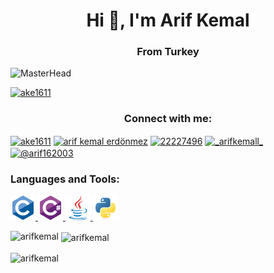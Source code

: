 <h1 align="center">Hi 👋, I'm Arif Kemal</h1>
<h3 align="center">From Turkey</h3>

![MasterHead](https://i.pinimg.com/originals/c4/95/14/c495143c99f68bd9e5c161882216e9d7.gif)




<p align="left"> <a href="https://twitter.com/ake1611" target="blank"><img src="https://img.shields.io/twitter/follow/ake1611?logo=twitter&style=for-the-badge" alt="ake1611" /></a> </p>

<h3 align="center">Connect with me:</h3>
<p align="left">
<a href="https://twitter.com/ake1611" target="blank"><img align="center" src="https://raw.githubusercontent.com/rahuldkjain/github-profile-readme-generator/master/src/images/icons/Social/twitter.svg" alt="ake1611" height="30" width="40" /></a>    
<a href="https://linkedin.com/in/arif kemal erdönmez" target="blank"><img align="center" src="https://raw.githubusercontent.com/rahuldkjain/github-profile-readme-generator/master/src/images/icons/Social/linked-in-alt.svg" alt="arif kemal erdönmez" height="30" width="40" /></a>
<a href="https://stackoverflow.com/users/22227496" target="blank"><img align="center" src="https://raw.githubusercontent.com/rahuldkjain/github-profile-readme-generator/master/src/images/icons/Social/stack-overflow.svg" alt="22227496" height="30" width="40" /></a>
<a href="https://instagram.com/_arifkemall_" target="blank"><img align="center" src="https://raw.githubusercontent.com/rahuldkjain/github-profile-readme-generator/master/src/images/icons/Social/instagram.svg" alt="_arifkemall_" height="30" width="40" /></a>
<a href="https://www.hackerrank.com/@arif162003" target="blank"><img align="center" src="https://raw.githubusercontent.com/rahuldkjain/github-profile-readme-generator/master/src/images/icons/Social/hackerrank.svg" alt="@arif162003" height="30" width="40" /></a>
</p>

<h3 align="left">Languages and Tools:</h3>
<p align="left"> <a href="https://www.cprogramming.com/" target="_blank" rel="noreferrer"> <img src="https://raw.githubusercontent.com/devicons/devicon/master/icons/c/c-original.svg" alt="c" width="40" height="40"/> </a> <a href="https://www.w3schools.com/cs/" target="_blank" rel="noreferrer"> <img src="https://raw.githubusercontent.com/devicons/devicon/master/icons/csharp/csharp-original.svg" alt="csharp" width="40" height="40"/> </a> <a href="https://www.java.com" target="_blank" rel="noreferrer"> <img src="https://raw.githubusercontent.com/devicons/devicon/master/icons/java/java-original.svg" alt="java" width="40" height="40"/> </a> <a href="https://www.python.org" target="_blank" rel="noreferrer"> <img src="https://raw.githubusercontent.com/devicons/devicon/master/icons/python/python-original.svg" alt="python" width="40" height="40"/> </a> </p>

<p><img align="left" src="https://github-readme-stats.vercel.app/api/top-langs?username=arifkemal&show_icons=true&locale=en&layout=compact" alt="arifkemal" /></p>

<p>&nbsp;<img align="center" src="https://github-readme-stats.vercel.app/api?username=arifkemal&show_icons=true&locale=en" alt="arifkemal" /></p>

<p><img align="center" src="https://github-readme-streak-stats.herokuapp.com/?user=arifkemal&" alt="arifkemal" /></p>


